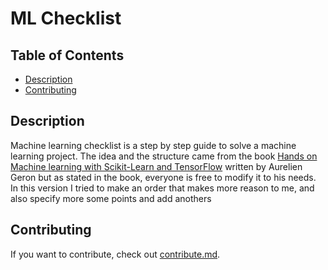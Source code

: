 # ML Checklist

## Table of Contents

* [Description](#description)
* [Contributing](#contributing)

## Description
Machine learning checklist is a step by step guide to solve a machine learning project. The idea and the structure came from the book [Hands on Machine learning with Scikit-Learn and TensorFlow](https://www.amazon.com/Hands-Machine-Learning-Scikit-Learn-TensorFlow/dp/1491962291) written by Aurelien Geron but as stated in the book, everyone is free to modify it to his needs. In this version I tried to make an order that makes more reason to me, and also specify more some points and add anothers

## Contributing
If you want to contribute, check out [contribute.md](contribute.md).
